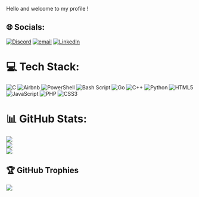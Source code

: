 Hello and welcome to my profile !

## 🌐 Socials:
[![Discord](https://img.shields.io/badge/Discord-%237289DA.svg?logo=discord&logoColor=white)](https://discord.gg/__dowo__) [![email](https://img.shields.io/badge/Email-D14836?logo=gmail&logoColor=white)](mailto:bpatiste.dunes@epitech.eu) [![LinkedIn](https://img.shields.io/badge/LinkedIn-%230077B5.svg?logo=linkedin&logoColor=white)](https://www.linkedin.com/in/baptiste-dunes/)


# 💻 Tech Stack:
![C](https://img.shields.io/badge/c-%2300599C.svg?style=for-the-badge&logo=c&logoColor=white) ![Airbnb](https://img.shields.io/badge/Airbnb-%23ff5a5f.svg?style=for-the-badge&logo=Airbnb&logoColor=white) ![PowerShell](https://img.shields.io/badge/PowerShell-%235391FE.svg?style=for-the-badge&logo=powershell&logoColor=white) ![Bash Script](https://img.shields.io/badge/bash_script-%23121011.svg?style=for-the-badge&logo=gnu-bash&logoColor=white) ![Go](https://img.shields.io/badge/go-%2300ADD8.svg?style=for-the-badge&logo=go&logoColor=white) ![C++](https://img.shields.io/badge/c++-%2300599C.svg?style=for-the-badge&logo=c%2B%2B&logoColor=white) ![Python](https://img.shields.io/badge/python-3670A0?style=for-the-badge&logo=python&logoColor=ffdd54) ![HTML5](https://img.shields.io/badge/html5-%23E34F26.svg?style=for-the-badge&logo=html5&logoColor=white) ![JavaScript](https://img.shields.io/badge/javascript-%23323330.svg?style=for-the-badge&logo=javascript&logoColor=%23F7DF1E) ![PHP](https://img.shields.io/badge/php-%23777BB4.svg?style=for-the-badge&logo=php&logoColor=white) ![CSS3](https://img.shields.io/badge/css3-%231572B6.svg?style=for-the-badge&logo=css3&logoColor=white)

# 📊 GitHub Stats:
![](https://github-readme-stats.vercel.app/api?username=BaptID&theme=dark&hide_border=false&include_all_commits=false&count_private=false)<br/>
![](https://nirzak-streak-stats.vercel.app/?user=BaptID&theme=dark&hide_border=false)<br/>
![](https://github-readme-stats.vercel.app/api/top-langs/?username=BaptID&theme=dark&hide_border=false&include_all_commits=false&count_private=false&layout=compact)

## 🏆 GitHub Trophies
![](https://github-profile-trophy.vercel.app/?username=BaptID&theme=radical&no-frame=false&no-bg=true&margin-w=4)
